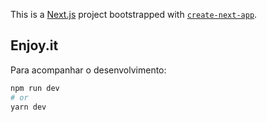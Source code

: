 This is a [Next.js](https://nextjs.org/) project bootstrapped with [`create-next-app`](https://github.com/vercel/next.js/tree/canary/packages/create-next-app).

## Enjoy.it

Para acompanhar o desenvolvimento:

```bash
npm run dev
# or
yarn dev
```

